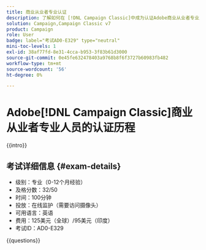 ```yaml
---
title: 商业从业者专业认证
description: 了解如何在 [!DNL Campaign Classic]中成为认证Adobe商业从业者专业人员。
solution: Campaign,Campaign Classic v7
product: Campaign
role: User
badge: label="考试AD0-E329" type="neutral"
mini-toc-levels: 1
exl-id: 38af77fd-8e31-4cca-b953-3f83b61d3000
source-git-commit: 0e45fe632478403a9768b8f6f3727b60983fb482
workflow-type: tm+mt
source-wordcount: '56'
ht-degree: 0%

---
```


# Adobe[!DNL Campaign Classic]商业从业者专业人员的认证历程

{{intro}}

## 考试详细信息 {#exam-details}

* 级别：专业（0-12个月经验）
* 及格分数：32/50
* 时间：100分钟
* 投放：在线监护（需要访问摄像头）
* 可用语言：英语
* 费用：125美元（全球）/95美元（印度）
* 考试ID：AD0-E329

{{questions}}
